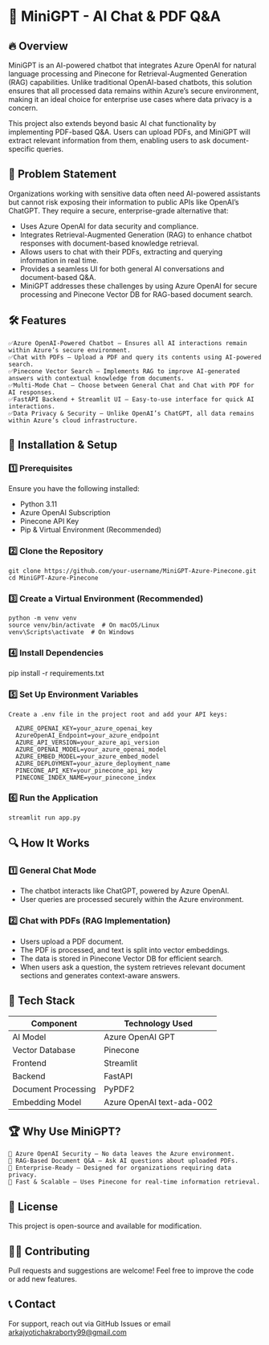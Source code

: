 # 🧌 MiniGPT - AI Chat & PDF Q&A
## 🔥 Overview
MiniGPT is an AI-powered chatbot that integrates Azure OpenAI for natural language processing and Pinecone for Retrieval-Augmented Generation (RAG) capabilities. Unlike traditional OpenAI-based chatbots, this solution ensures that all processed data remains within Azure’s secure environment, making it an ideal choice for enterprise use cases where data privacy is a concern.

This project also extends beyond basic AI chat functionality by implementing PDF-based Q&A. Users can upload PDFs, and MiniGPT will extract relevant information from them, enabling users to ask document-specific queries.

## 🎯 Problem Statement
Organizations working with sensitive data often need AI-powered assistants but cannot risk exposing their information to public APIs like OpenAI’s ChatGPT. They require a secure, enterprise-grade alternative that:

- Uses Azure OpenAI for data security and compliance.
- Integrates Retrieval-Augmented Generation (RAG) to enhance chatbot responses with document-based knowledge retrieval.
- Allows users to chat with their PDFs, extracting and querying information in real time.
- Provides a seamless UI for both general AI conversations and document-based Q&A.
- MiniGPT addresses these challenges by using Azure OpenAI for secure processing and Pinecone Vector DB for RAG-based document search.

## 🛠 Features
	✅Azure OpenAI-Powered Chatbot – Ensures all AI interactions remain within Azure’s secure environment.
	✅Chat with PDFs – Upload a PDF and query its contents using AI-powered search.
	✅Pinecone Vector Search – Implements RAG to improve AI-generated answers with contextual knowledge from documents.
	✅Multi-Mode Chat – Choose between General Chat and Chat with PDF for AI responses.
	✅FastAPI Backend + Streamlit UI – Easy-to-use interface for quick AI interactions.
	✅Data Privacy & Security – Unlike OpenAI’s ChatGPT, all data remains within Azure’s cloud infrastructure.

## 🚀 Installation & Setup
### 1️⃣ Prerequisites
Ensure you have the following installed:
  - Python 3.11
  - Azure OpenAI Subscription
  - Pinecone API Key
  - Pip & Virtual Environment (Recommended)
### 2️⃣ Clone the Repository
    git clone https://github.com/your-username/MiniGPT-Azure-Pinecone.git
    cd MiniGPT-Azure-Pinecone
### 3️⃣ Create a Virtual Environment (Recommended)
    python -m venv venv
    source venv/bin/activate  # On macOS/Linux
    venv\Scripts\activate  # On Windows
  
### 4️⃣ Install Dependencies
  pip install -r requirements.txt
  
### 5️⃣ Set Up Environment Variables
    Create a .env file in the project root and add your API keys:
    
      AZURE_OPENAI_KEY=your_azure_openai_key
      AzureOpenAI_Endpoint=your_azure_endpoint
      AZURE_API_VERSION=your_azure_api_version
      AZURE_OPENAI_MODEL=your_azure_openai_model
      AZURE_EMBED_MODEL=your_azure_embed_model
      AZURE_DEPLOYMENT=your_azure_deployment_name
      PINECONE_API_KEY=your_pinecone_api_key
      PINECONE_INDEX_NAME=your_pinecone_index
      
### 6️⃣ Run the Application
    streamlit run app.py
    
## 🔍 How It Works
### 1️⃣ General Chat Mode
  - The chatbot interacts like ChatGPT, powered by Azure OpenAI.
  - User queries are processed securely within the Azure environment.
### 2️⃣ Chat with PDFs (RAG Implementation)
  - Users upload a PDF document.
  - The PDF is processed, and text is split into vector embeddings.
  - The data is stored in Pinecone Vector DB for efficient search.
  - When users ask a question, the system retrieves relevant document sections and generates context-aware answers.
## 📌 Tech Stack
	
  
  |   Component        |Technology Used           |
  | -------------------| ------------------------ |
  | AI Model           | Azure OpenAI GPT         |
  | Vector Database    | Pinecone                 |
  | Frontend           | Streamlit                |
  | Backend            | FastAPI                  |
  | Document Processing| PyPDF2                   |
  | Embedding Model    | Azure OpenAI text-ada-002|

## 🏆 Why Use MiniGPT?
    🔹 Azure OpenAI Security – No data leaves the Azure environment.
    🔹 RAG-Based Document Q&A – Ask AI questions about uploaded PDFs.
    🔹 Enterprise-Ready – Designed for organizations requiring data privacy.
    🔹 Fast & Scalable – Uses Pinecone for real-time information retrieval.

## 📜 License
This project is open-source and available for modification.

## 👨‍💻 Contributing
Pull requests and suggestions are welcome! Feel free to improve the code or add new features.

## 📞 Contact
For support, reach out via GitHub Issues or email arkajyotichakraborty99@gmail.com
